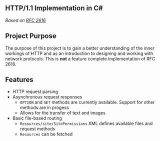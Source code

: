 ﻿## HTTP/1.1 Implementation in C#

_Based on [RFC 2616](https://datatracker.ietf.org/doc/html/rfc2616)_

## Project Purpose

The purpose of this project is to gain a better understanding of the inner workings of HTTP 
and as an introduction to designing and working with network protocols. This is **not** a 
feature complete implementation of RFC 2616.

## Features

- HTTP request parsing
- Asynchronous request responses
  - `OPTION` and `GET` methods are currently available. Support for other methods are in progess
  - Allows for the transfer of text and images
- Basic file-based routing
  - `Resources/site/SitePermissions` XML defines available files and request methods
  - `Resources` can be fetched


